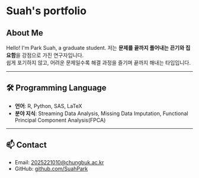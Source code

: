 # Suah's portfolio


## About Me

Hello! I'm Park Suah, a graduate student.
저는 **문제를 끝까지 풀어내는 끈기와 집요함**을 강점으로 가진 연구자입니다.  
쉽게 포기하지 않고, 어려운 문제일수록 해결 과정을 즐기며 끝까지 해내는 타입입니다. 


---

## 🛠 Programming Language
- **언어**: R, Python, SAS, LaTeX
- **분야 지식**: Streaming Data Analysis, Missing Data Imputation, Functional Principal Component Analysis(FPCA)

---

## 📫 Contact
- Email: 2025221010@chungbuk.ac.kr
- GitHub: [github.com/SuahPark](https://github.com/SuahPark)
